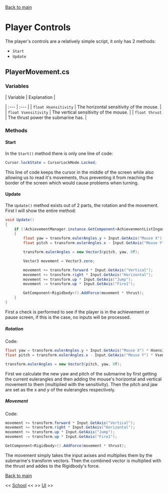 [Back to main](/index.md)

# Player Controls

The player's controls are a relatively simple script, it only has 2 methods:
- `Start`
- `Update`

## PlayerMovement.cs

### Variables

| Variable | Explanation |

| :--- | :--- |
| `float Hsensitivity` | The horizontal sensitivity of the mouse. |
| `float Vsensitivity` | The vertical sensitivity of the mouse. |
| `float thrust` | The thrust power the submarine has. |

### Methods

#### Start
In the `Start()` method there is only one line of code:
```csharp
Cursor.lockState = CursorLockMode.Locked;
```
This line of code keeps the cursor in the middle of the screen while also allowing us to read it's movements, thus preventing it from reaching the border of the screen which would cause problems when turning.

#### Update
The `Update()` method exists out of 2 parts, the rotation and the movement. First I will show the entire method:
```csharp
void Update()
{
    if (!AchievementManager.instance.GetComponent<AchievenmentListIngame>().MenuOpen && !GameObject.Find("GameMaster").GetComponent<UserInterface>().MenuOpen)
    {
        float yaw = transform.eulerAngles.y + Input.GetAxis("Mouse X") * Hsensitivity;
        float pitch = transform.eulerAngles.x - Input.GetAxis("Mouse Y") * Vsensitivity;

        transform.eulerAngles = new Vector3(pitch, yaw, 0f);

        Vector3 movement = Vector3.zero;

        movement += transform.forward * Input.GetAxis("Vertical");
        movement += transform.right * Input.GetAxis("Horizontal");
        movement += transform.up * Input.GetAxis("Jump");
        movement -= transform.up * Input.GetAxis("Fire1");

        GetComponent<Rigidbody>().AddForce(movement * thrust);
    }
}
```

First a check is performed to see if the player is in the achievement or pause screen, if this is the case, no inputs will be processed.

##### Rotation
Code:
```csharp
float yaw = transform.eulerAngles.y + Input.GetAxis("Mouse X") * Hsensitivity;
float pitch = transform.eulerAngles.x - Input.GetAxis("Mouse Y") * Vsensitivity;

transform.eulerAngles = new Vector3(pitch, yaw, 0f);
```

First we calculate the new yaw and pitch of the submarine by first getting the current eulerangles and then adding the mouse's horizontal and vertical movement to them (multiplied with the sensitivity). Then the pitch and jaw are set as the x and y of the eulerangles respectively.

##### Movement
Code:
```csharp
movement += transform.forward * Input.GetAxis("Vertical");
movement += transform.right * Input.GetAxis("Horizontal");
movement += transform.up * Input.GetAxis("Jump");
movement -= transform.up * Input.GetAxis("Fire1");

GetComponent<Rigidbody>().AddForce(movement * thrust);
```

The movement simply takes the input axises and multiplies them by the submarine's transform vectors. Then the combined vector is multiplied with the thrust and addes to the Rigidbody's force.

[Back to main](/index.md)


<< [School](/Schools.md) << >> [UI](/UI.md) >>
